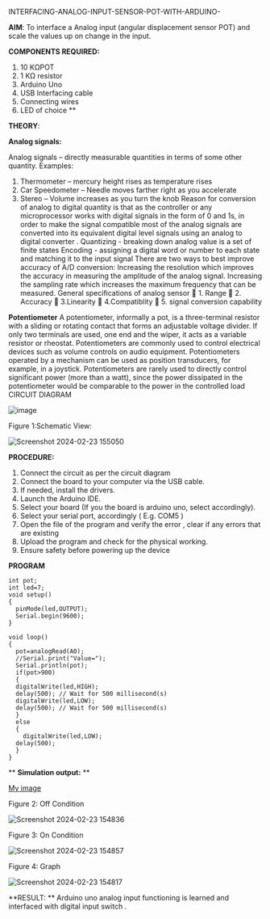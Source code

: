  INTERFACING-ANALOG-INPUT-SENSOR-POT-WITH-ARDUINO-




**AIM**:  To interface a Analog  input (angular displacement sensor POT) and scale the values up on change in the input.


**COMPONENTS REQUIRED:**
1.	10 KΩPOT
2.	1 KΩ resistor 
3.	Arduino Uno 
4.	USB Interfacing cable 
5.	Connecting wires 
6.	LED of choice 
**


**THEORY**: 

**Analog signals:**

Analog signals – directly measurable quantities in terms of some other quantity.
Examples:
1. Thermometer – mercury height rises as temperature rises
2. Car Speedometer – Needle moves farther right as you accelerate
3. Stereo – Volume increases as you turn the knob
Reason for conversion of analog to digital quantity is that as the controller or any microprocessor works with digital signals in the form of 0 and 1s, in order to make the signal compatible  most of the analog signals are converted into its equivalent digital level signals using an analog to digital converter .
Quantizing - breaking down analog value is a set of finite states
Encoding - assigning a digital word or number to each state and matching it to the input signal
 There are two ways to best improve accuracy of A/D conversion:
Increasing the resolution which improves the accuracy in measuring the amplitude of the analog signal.
Increasing the sampling rate which increases the maximum frequency that can be measured.
General specifications of analog sensor
	1. Range
	2. Accuracy
	3.Linearity
	4.Compatiblity
	5. signal conversion capability

**Potentiometer**
A potentiometer, informally a pot, is a three-terminal resistor with a sliding or rotating contact that forms an adjustable voltage divider. If only two terminals are used, one end and the wiper, it acts as a variable resistor or rheostat.
Potentiometers are commonly used to control electrical devices such as volume controls on audio equipment. Potentiometers operated by a mechanism can be used as position transducers, for example, in a joystick. Potentiometers are rarely used to directly control significant power (more than a watt), since the power dissipated in the potentiometer would be comparable to the power in the controlled load
CIRCUIT DIAGRAM





![image](https://user-images.githubusercontent.com/36288975/163530788-eec3cdc3-95e8-4d2d-8349-6d0ea4c9439c.png)

Figure 1:Schematic View:

![Screenshot 2024-02-23 155050](https://github.com/Jashwanafathima/EXPERIMENT-NO--02-INTERFACING-ANALOG-INPUT-SENSOR-POT-WITH-ARDUINO-/assets/119560192/254c9fae-19b8-4379-96e6-1d3db349d7cd)


**PROCEDURE:**

1.	Connect the circuit as per the circuit diagram 
2.	Connect the board to your computer via the USB cable.
3.	If needed, install the drivers.
4.	Launch the Arduino IDE.
5.	Select your board (If you the board is arduino uno, select accordingly).
6.	Select your serial port, accordingly ( E.g. COM5 )
7.	Open the file of the program  and verify the error , clear if any errors that are existing 
8.	Upload the program and check for the physical working. 
9.	Ensure safety before powering up the device 



**PROGRAM** 
 
```
int pot;
int led=7;
void setup()
{
  pinMode(led,OUTPUT);
  Serial.begin(9600);
}

void loop()
{
  pot=analogRead(A0);
  //Serial.print("Value=");
  Serial.println(pot);
  if(pot>900)
  {
  digitalWrite(led,HIGH);
  delay(500); // Wait for 500 millisecond(s)
  digitalWrite(led,LOW);
  delay(500); // Wait for 500 millisecond(s)
  }
  else
  {
    digitalWrite(led,LOW);
  delay(500); 
  }  
}
```








**
**Simulation output:** 
**


[My image](username.github.com/repository/img/image.jpg)

Figure 2: Off Condition

![Screenshot 2024-02-23 154836](https://github.com/Jashwanafathima/EXPERIMENT-NO--02-INTERFACING-ANALOG-INPUT-SENSOR-POT-WITH-ARDUINO-/assets/119560192/90772f00-e978-42d0-a551-d4773c185aff)

Figure 3: On Condition

![Screenshot 2024-02-23 154857](https://github.com/Jashwanafathima/EXPERIMENT-NO--02-INTERFACING-ANALOG-INPUT-SENSOR-POT-WITH-ARDUINO-/assets/119560192/4fede742-3b18-4da8-af7a-daa2ea5ff7b2)

Figure 4: Graph

![Screenshot 2024-02-23 154817](https://github.com/Jashwanafathima/EXPERIMENT-NO--02-INTERFACING-ANALOG-INPUT-SENSOR-POT-WITH-ARDUINO-/assets/119560192/10ed1d58-fbb4-4fb3-a8ef-56149d4ee0de)







**RESULT: ** Arduino uno analog input functioning is learned and interfaced with digital input switch .
